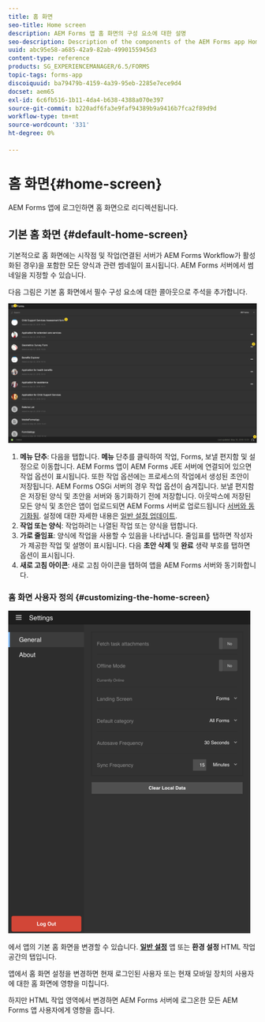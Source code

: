 ```yaml
---
title: 홈 화면
seo-title: Home screen
description: AEM Forms 앱 홈 화면의 구성 요소에 대한 설명
seo-description: Description of the components of the AEM Forms app Home screen
uuid: abc95e58-a685-42a9-82ab-4990155945d3
content-type: reference
products: SG_EXPERIENCEMANAGER/6.5/FORMS
topic-tags: forms-app
discoiquuid: ba79479b-4159-4a39-95eb-2285e7ece9d4
docset: aem65
exl-id: 6c6fb516-1b11-4da4-b638-4388a070e397
source-git-commit: b220adf6fa3e9faf94389b9a9416b7fca2f89d9d
workflow-type: tm+mt
source-wordcount: '331'
ht-degree: 0%

---
```


# 홈 화면{#home-screen}

AEM Forms 앱에 로그인하면 홈 화면으로 리디렉션됩니다.

## 기본 홈 화면 {#default-home-screen}

기본적으로 홈 화면에는 시작점 및 작업(연결된 서버가 AEM Forms Workflow가 활성화된 경우)을 포함한 모든 양식과 관련 썸네일이 표시됩니다. AEM Forms 서버에서 썸네일을 지정할 수 있습니다.

다음 그림은 기본 홈 화면에서 필수 구성 요소에 대한 콜아웃으로 주석을 추가합니다.

![Forms 앱 홈 화면](assets/home-screen-1.png)

<!--Click to enlarge

![home-screen-1-1](assets/home-screen-1-1.png)-->

1. **메뉴 단추**: 다음을 탭합니다. **메뉴** 단추를 클릭하여 작업, Forms, 보낼 편지함 및 설정으로 이동합니다. AEM Forms 앱이 AEM Forms JEE 서버에 연결되어 있으면 작업 옵션이 표시됩니다. 또한 작업 옵션에는 프로세스의 작업에서 생성된 초안이 저장됩니다. AEM Forms OSGi 서버의 경우 작업 옵션이 숨겨집니다. 보낼 편지함은 저장된 양식 및 초안을 서버와 동기화하기 전에 저장합니다. 아웃박스에 저장된 모든 양식 및 초안은 앱이 업로드되면 AEM Forms 서버로 업로드됩니다 [서버와 동기화됨](../../forms/using/sync-app.md). 설정에 대한 자세한 내용은 [일반 설정 업데이트](../../forms/using/update-general-settings.md).
1. **작업 또는 양식**: 작업하려는 나열된 작업 또는 양식을 탭합니다.
1. **가로 줄임표**: 양식에 작업을 사용할 수 있음을 나타냅니다. 줄임표를 탭하면 작성자가 제공한 작업 및 설명이 표시됩니다. 다음 **초안 삭제** 및 **완료** 생략 부호를 탭하면 옵션이 표시됩니다.
1. **새로 고침 아이콘**: 새로 고침 아이콘을 탭하여 앱을 AEM Forms 서버와 동기화합니다.

### 홈 화면 사용자 정의 {#customizing-the-home-screen}

![일반 설정](assets/gen-settings.png)

에서 앱의 기본 홈 화면을 변경할 수 있습니다. **[일반 설정](../../forms/using/update-general-settings.md)** 앱 또는 **환경 설정** HTML 작업 공간의 탭입니다.

앱에서 홈 화면 설정을 변경하면 현재 로그인된 사용자 또는 현재 모바일 장치의 사용자에 대한 홈 화면에 영향을 미칩니다.

하지만 HTML 작업 영역에서 변경하면 AEM Forms 서버에 로그온한 모든 AEM Forms 앱 사용자에게 영향을 줍니다.
